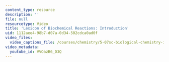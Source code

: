 ```yaml
---
content_type: resource
description: ''
file: null
resourcetype: Video
title: 'Lexicon of Biochemical Reactions: Introduction'
uid: 1112aee4-98b7-d07a-0d34-502cdca0ad0f
video_files:
  video_captions_file: /courses/chemistry/5-07sc-biological-chemistry-i-fall-2013/lexicon/introduction-to-the-lexicon/VVOazB6_D3Q.vtt
video_metadata:
  youtube_id: VVOazB6_D3Q
---
```

